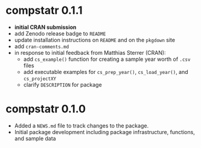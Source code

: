# compstatr 0.1.1

* **initial CRAN submission**
* add Zenodo release badge to `README`
* update installation instructions on `README` and on the `pkgdown` site
* add `cran-comments.md`
* in response to initial feedback from Matthias Sterrer (CRAN):
    * add `cs_example()` function for creating a sample year worth of `.csv` files 
    * add executable examples for `cs_prep_year()`, `cs_load_year()`, and `cs_projectXY`
    * clarify `DESCRIPTION` for package

# compstatr 0.1.0

* Added a `NEWS.md` file to track changes to the package.
* Initial package development including package infrastructure, functions, and sample data
